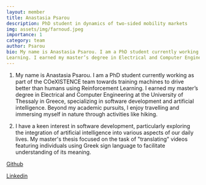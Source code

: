 ```yaml
---
layout: member
title: Anastasia Psarou
description: PhD student in dynamics of two-sided mobility markets
img: assets/img/farnoud.jpeg
importance: 1
category: team
author: Psarou
bio: My name is Anastasia Psarou. I am a PhD student currently working as part of the COeXISTENCE team towards training machines to drive better than humans using Reinforcement
Learning. I earned my master’s degree in Electrical and Computer Engineering at the University of Thessaly in Greece, specializing in software development and artificial intelligence.
---
```


1. My name is Anastasia Psarou. I am a PhD student currently working as part of the COeXISTENCE team towards training machines to drive better than humans using Reinforcement Learning. I earned my master’s degree in Electrical and Computer Engineering at the University of Thessaly in Greece, specializing in software development and artificial intelligence. Beyond my academic pursuits, I enjoy travelling and immersing myself in nature through activities like hiking. 

2. I have a keen interest in software development, particularly exploring the integration of artificial intelligence into various aspects of our daily lives. My master's thesis focused on the task of "translating" videos featuring individuals using Greek sign language to facilitate understanding of its meaning. 

[Github](https://github.com/AnastasiaPsarou)

[Linkedin](https://www.linkedin.com/in/anastasia-psarou)
